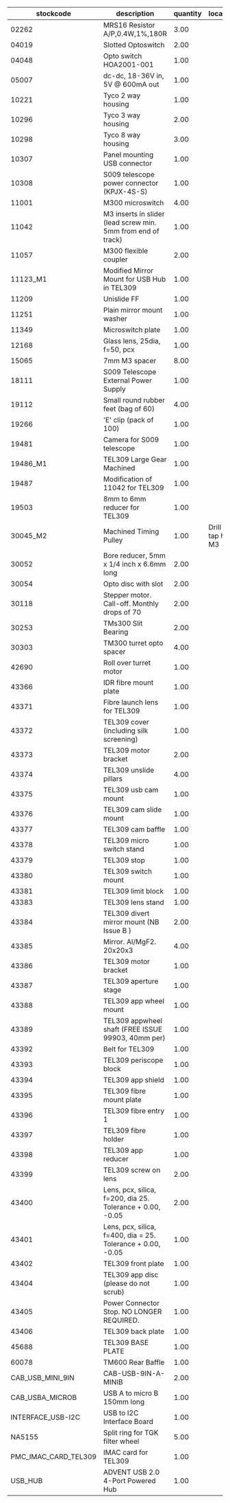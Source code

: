 |stockcode|description|quantity|location|
|---------|-----------|--------|--------|
|02262|MRS16 Resistor A/P,0.4W,1%,180R|3.00||
|04019|Slotted Optoswitch|2.00||
|04048|Opto switch  HOA2001-001|1.00||
|05007|dc-dc, 18-36V in,  5V @ 600mA out|1.00||
|10221|Tyco 2 way housing|1.00||
|10296|Tyco 3 way housing|2.00||
|10298|Tyco 8 way housing|3.00||
|10307|Panel mounting USB connector|1.00||
|10308|S009 telescope power connector (KPJX-4S-S)|1.00||
|11001|M300 microswitch|4.00||
|11042|M3 inserts in slider (lead screw min. 5mm from end of track)|1.00||
|11057|M300 flexible coupler|2.00||
|11123_M1|Modified Mirror Mount for USB Hub in TEL309|1.00||
|11209|Unislide FF|1.00||
|11251|Plain mirror mount washer|1.00||
|11349|Microswitch plate|1.00||
|12168|Glass lens, 25dia, f=50, pcx|1.00||
|15065|7mm M3 spacer|8.00||
|18111|S009 Telescope External  Power Supply|1.00||
|19112|Small round rubber feet (bag of 60)|4.00||
|19266|'E' clip (pack of 100)|1.00||
|19481|Camera for S009 telescope|1.00||
|19486_M1|TEL309 Large Gear Machined|1.00||
|19487|Modification of 11042 for TEL309|1.00||
|19503|8mm to 6mm reducer for TEL309|1.00||
|30045_M2|Machined Timing Pulley|1.00|Drill & tap hub M3|
|30052|Bore reducer, 5mm x 1/4 inch x 6.6mm long|2.00||
|30054|Opto disc with slot|2.00||
|30118|Stepper motor.  Call-off.  Monthly drops of 70|2.00||
|30253|TMs300 Slit Bearing|2.00||
|30303|TM300 turret opto spacer|4.00||
|42690|Roll over turret motor|1.00||
|43366|IDR fibre mount plate|1.00||
|43371|Fibre launch lens for TEL309|1.00||
|43372|TEL309 cover (including silk screening)|1.00||
|43373|TEL309 motor bracket|2.00||
|43374|TEL309 unslide pillars|4.00||
|43375|TEL309 usb cam mount|1.00||
|43376|TEL309 cam slide mount|1.00||
|43377|TEL309 cam baffle|1.00||
|43378|TEL309 micro switch stand|1.00||
|43379|TEL309 stop|1.00||
|43380|TEL309 switch mount|1.00||
|43381|TEL309 limit block|1.00||
|43383|TEL309 lens stand|1.00||
|43384|TEL309 divert mirror mount (NB  Issue  B )|2.00||
|43385|Mirror. Al/MgF2.  20x20x3|4.00||
|43386|TEL309 motor bracket|1.00||
|43387|TEL309 aperture stage|1.00||
|43388|TEL309 app wheel mount|1.00||
|43389|TEL309 appwheel shaft (FREE  ISSUE  99903, 40mm per)|1.00||
|43392|Belt for TEL309|1.00||
|43393|TEL309 periscope block|1.00||
|43394|TEL309 app shield|1.00||
|43395|TEL309 fibre mount plate|1.00||
|43396|TEL309 fibre entry 1|1.00||
|43397|TEL309 fibre holder|1.00||
|43398|TEL309 app reducer|1.00||
|43399|TEL309 screw on lens|2.00||
|43400|Lens, pcx, silica, f=200, dia 25. Tolerance + 0.00, -0.05|2.00||
|43401|Lens, pcx, silica, f=400, dia = 25. Tolerance + 0.00, -0.05|1.00||
|43402|TEL309 front plate|1.00||
|43404|TEL309 app disc (please do not scrub)|1.00||
|43405|Power Connector Stop. NO LONGER REQUIRED.|1.00||
|43406|TEL309 back plate|1.00||
|45688|TEL309 BASE PLATE|1.00||
|60078|TM600 Rear Baffle|1.00||
|CAB_USB_MINI_9IN|CAB-USB-9IN-A-MINIB|2.00||
|CAB_USBA_MICROB|USB A to micro B 150mm long|1.00||
|INTERFACE_USB-I2C|USB to I2C Interface Board|1.00||
|NA5155|Split ring for TGK filter wheel|5.00||
|PMC_IMAC_CARD_TEL309|IMAC card for TEL309|1.00||
|USB_HUB|ADVENT USB 2.0 4-Port Powered Hub|1.00||
